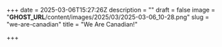 +++
date = 2025-03-06T15:27:26Z
description = ""
draft = false
image = "__GHOST_URL__/content/images/2025/03/2025-03-06_10-28.png"
slug = "we-are-canadian"
title = "We Are Canadian!"

+++


